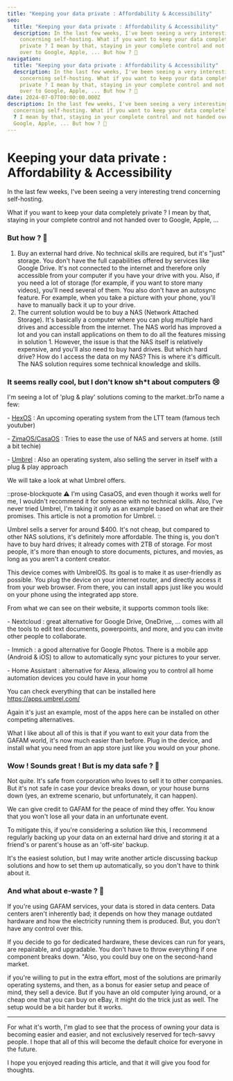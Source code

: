 ```yaml
---
title: "Keeping your data private : Affordability & Accessibility"
seo:
  title: "Keeping your data private : Affordability & Accessibility"
  description: In the last few weeks, I've been seeing a very interesting trend
    concerning self-hosting. What if you want to keep your data completely
    private ? I mean by that, staying in your complete control and not handed
    over to Google, Apple, ... But how ? 🤔
navigation:
  title: "Keeping your data private : Affordability & Accessibility"
  description: In the last few weeks, I've been seeing a very interesting trend
    concerning self-hosting. What if you want to keep your data completely
    private ? I mean by that, staying in your complete control and not handed
    over to Google, Apple, ... But how ? 🤔
date: 2024-07-07T00:00:00.000Z
description: In the last few weeks, I've been seeing a very interesting trend
  concerning self-hosting. What if you want to keep your data completely private
  ? I mean by that, staying in your complete control and not handed over to
  Google, Apple, ... But how ? 🤔
---
```


# Keeping your data private : Affordability & Accessibility

In the last few weeks, I've been seeing a very interesting trend concerning self-hosting.

What if you want to keep your data completely private ? I mean by that, staying in your complete control and not handed over to Google, Apple, ...

### But how ? 🤔

1. Buy an external hard drive. No technical skills are required, but it's "just" storage. You don't have the full capabilities offered by services like Google Drive. It's not connected to the internet and therefore only accessible from your computer if you have your drive with you. Also, if you need a lot of storage (for example, if you want to store many videos), you'll need several of them. You also don't have an autosync feature. For example, when you take a picture with your phone, you'll have to manually back it up to your drive.
2. The current solution would be to buy a NAS (Network Attached Storage). It's basically a computer where you can plug multiple hard drives and accessible from the internet. The NAS world has improved a lot and you can install applications on them to do all the features missing in solution 1. However, the issue is that the NAS itself is relatively expensive, and you'll also need to buy hard drives. But which hard drive? How do I access the data on my NAS? This is where it's difficult. The NAS solution requires some technical knowledge and skills.

### It seems really cool, but I don't know sh\*t about computers 😢

I'm seeing a lot of 'plug & play' solutions coming to the market.\:brTo name a few:

\- [HexOS](https://hexos.com/) : An upcoming operating system from the LTT team (famous tech youtuber)

\- [ZimaOS/CasaOS](https://casaos.io/) : Tries to ease the use of NAS and servers at home. (still a bit techie)

\- [Umbrel](https://umbrel.com/) : Also an operating system, also selling the server in itself with a plug & play approach

We will take a look at what Umbrel offers.

::prose-blockquote
⚠ I'm using CasaOS, and even though it works well for me, I wouldn't recommend it for someone with no technical skills. Also, I've never tried Umbrel, I'm taking it only as an example based on what are their promises. This article is not a promotion for Umbrel.
::

Umbrel sells a server for around $400. It's not cheap, but compared to other NAS solutions, it's definitely more affordable. The thing is, you don't have to buy hard drives; it already comes with 2TB of storage. For most people, it's more than enough to store documents, pictures, and movies, as long as you aren't a content creator.

This device comes with UmbrelOS. Its goal is to make it as user-friendly as possible. You plug the device on your internet router, and directly access it from your web browser. From there, you can install apps just like you would on your phone using the integrated app store.

From what we can see on their website, it supports common tools like:

\- Nextcloud : great alternative for Google Drive, OneDrive, ... comes with all the tools to edit text documents, powerpoints, and more, and you can invite other people to collaborate.

\- Immich : a good alternative for Google Photos. There is a mobile app (Android & iOS) to allow to automatically sync your pictures to your server.

\- Home Assistant : alternative for Alexa, allowing you to control all home automation devices you could have in your home

You can check everything that can be installed here <https://apps.umbrel.com/>

Again it's just an example, most of the apps here can be installed on other competing alternatives.

What I like about all of this is that if you want to exit your data from the GAFAM world, it's now much easier than before. Plug in the device, and install what you need from an app store just like you would on your phone.

### Wow ! Sounds great ! But is my data safe ? 🤔

Not quite. It's safe from corporation who loves to sell it to other companies. But it's not safe in case your device breaks down, or your house burns down (yes, an extreme scenario, but unfortunately, it can happen).

We can give credit to GAFAM for the peace of mind they offer. You know that you won't lose all your data in an unfortunate event.

To mitigate this, if you're considering a solution like this, I recommend regularly backing up your data on an external hard drive and storing it at a friend's or parent's house as an 'off-site' backup.

It's the easiest solution, but I may write another article discussing backup solutions and how to set them up automatically, so you don't have to think about it.

### And what about e-waste ? 🌿

If you're using GAFAM services, your data is stored in data centers. Data centers aren't inherently bad; it depends on how they manage outdated hardware and how the electricity running them is produced. But, you don't have any control over this.

If you decide to go for dedicated hardware, these devices can run for years, are repairable, and upgradable. You don't have to throw everything if one component breaks down. "Also, you could buy one on the second-hand market.

if you're willing to put in the extra effort, most of the solutions are primarily operating systems, and then, as a bonus for easier setup and peace of mind, they sell a device. But if you have an old computer lying around, or a cheap one that you can buy on eBay, it might do the trick just as well. The setup would be a bit harder but it works.

---

For what it's worth, I'm glad to see that the process of owning your data is becoming easier and easier, and not exclusively reserved for tech-savvy people. I hope that all of this will become the default choice for everyone in the future.

I hope you enjoyed reading this article, and that it will give you food for thoughts.
